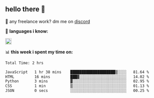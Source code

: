 ## hello there 👋

💼 any freelance work? dm me on [discord](https://discord.com/users/577571414186393661/)

🌸 **languages ​i know:**  

<img height="20" src="https://skillicons.dev/icons?i=js,ts,html,css,php,py,java&perline=50">

📊 **this week i spent my time on:**
<!--START_SECTION:waka-->

```txt
Total Time: 2 hrs

JavaScript   1 hr 38 mins    ████████████████████▒░░░░   81.64 %
HTML         16 mins         ███▓░░░░░░░░░░░░░░░░░░░░░   14.02 %
Python       3 mins          ▓░░░░░░░░░░░░░░░░░░░░░░░░   02.95 %
CSS          1 min           ▒░░░░░░░░░░░░░░░░░░░░░░░░   01.13 %
JSON         0 secs          ░░░░░░░░░░░░░░░░░░░░░░░░░   00.25 %
```

<!--END_SECTION:waka-->
